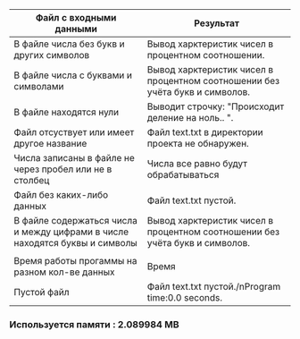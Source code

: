 | Файл с входными данными  | Результат |
| ------------- | ------------- |
| В файле числа без букв и других символов | Вывод харктеристик чисел в процентном соотношении. |
| В файле числа с буквами и символами | Вывод харктеристик чисел в процентном соотношении без учёта букв и символов.  |
| В файле находятся нули | Выводит строчку: "Происходит деление на ноль.. ". |
| Файл отсуствует или имеет другое название| Файл text.txt в директории проекта не обнаружен.|
| Числа записаны в файле не через пробел или не в столбец | Числа все равно будут обрабатываться | 
| Файл без каких-либо данных | Файл text.txt пустой. |
| В файле содержаться числа и между цифрами в числе находятся буквы и символы| Вывод харктеристик чисел в процентном соотношении без учёта букв и символов.|
| | |
| Время работы прогаммы на разном кол-ве данных | Время |
| Пустой файл | Файл text.txt пустой./nProgram time:0.0 seconds. |
### Используется памяти : 2.089984 MB

